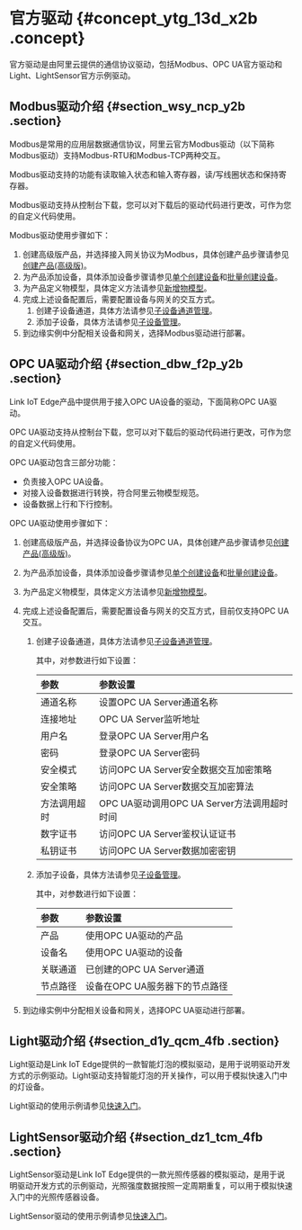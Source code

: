 # 官方驱动 {#concept_ytg_13d_x2b .concept}

官方驱动是由阿里云提供的通信协议驱动，包括Modbus、OPC UA官方驱动和Light、LightSensor官方示例驱动。

## Modbus驱动介绍 {#section_wsy_ncp_y2b .section}

Modbus是常用的应用层数据通信协议，阿里云官方Modbus驱动（以下简称Modbus驱动）支持Modbus-RTU和Modbus-TCP两种交互。

Modbus驱动支持的功能有读取输入状态和输入寄存器，读/写线圈状态和保持寄存器。

Modbus驱动支持从控制台下载，您可以对下载后的驱动代码进行更改，可作为您的自定义代码使用。

Modbus驱动使用步骤如下：

1.  创建高级版产品，并选择接入网关协议为Modbus，具体创建产品步骤请参见[创建产品\(高级版\)](../../../../cn.zh-CN/用户指南/产品与设备/创建产品(高级版).md#)。
2.  为产品添加设备，具体添加设备步骤请参见[单个创建设备](../../../../cn.zh-CN/用户指南/产品与设备/创建设备/单个创建设备.md#)和[批量创建设备](../../../../cn.zh-CN/用户指南/产品与设备/创建设备/批量创建设备.md#)。
3.  为产品定义物模型，具体定义方法请参见[新增物模型](../../../../cn.zh-CN/用户指南/产品与设备/物模型/新增物模型.md#)。
4.  完成上述设备配置后，需要配置设备与网关的交互方式。
    1.  创建子设备通道，具体方法请参见[子设备通道管理](../../../../cn.zh-CN/用户指南/产品与设备/网关与子设备/子设备通道管理.md#)。
    2.  添加子设备，具体方法请参见[子设备管理](../../../../cn.zh-CN/用户指南/产品与设备/网关与子设备/子设备管理.md#)。
5.  到边缘实例中分配相关设备和网关，选择Modbus驱动进行部署。

## OPC UA驱动介绍 {#section_dbw_f2p_y2b .section}

Link IoT Edge产品中提供用于接入OPC UA设备的驱动，下面简称OPC UA驱动。

OPC UA驱动支持从控制台下载，您可以对下载后的驱动代码进行更改，可作为您的自定义代码使用。

OPC UA驱动包含三部分功能：

-   负责接入OPC UA设备。
-   对接入设备数据进行转换，符合阿里云物模型规范。
-   设备数据上行和下行控制。

OPC UA驱动使用步骤如下：

1.  创建高级版产品，并选择设备协议为OPC UA，具体创建产品步骤请参见[创建产品\(高级版\)](../../../../cn.zh-CN/用户指南/产品与设备/创建产品(高级版).md#)。
2.  为产品添加设备，具体添加设备步骤请参见[单个创建设备](../../../../cn.zh-CN/用户指南/产品与设备/创建设备/单个创建设备.md#)和[批量创建设备](../../../../cn.zh-CN/用户指南/产品与设备/创建设备/批量创建设备.md#)。
3.  为产品定义物模型，具体定义方法请参见[新增物模型](../../../../cn.zh-CN/用户指南/产品与设备/物模型/新增物模型.md#)。
4.  完成上述设备配置后，需要配置设备与网关的交互方式，目前仅支持OPC UA交互。
    1.  创建子设备通道，具体方法请参见[子设备通道管理](../../../../cn.zh-CN/用户指南/产品与设备/网关与子设备/子设备通道管理.md#)。

        其中，对参数进行如下设置：

        |参数|参数设置|
        |:-|:---|
        |通道名称|设置OPC UA Server通道名称|
        |连接地址|OPC UA Server监听地址|
        |用户名|登录OPC UA Server用户名|
        |密码|登录OPC UA Server密码|
        |安全模式|访问OPC UA Server安全数据交互加密策略|
        |安全策略|访问OPC UA Server数据交互加密算法|
        |方法调用超时|OPC UA驱动调用OPC UA Server方法调用超时时间|
        |数字证书|访问OPC UA Server鉴权认证证书|
        |私钥证书|访问OPC UA Server数据加密密钥|

    2.  添加子设备，具体方法请参见[子设备管理](../../../../cn.zh-CN/用户指南/产品与设备/网关与子设备/子设备管理.md#)。

        其中，对参数进行如下设置：

        |参数|参数设置|
        |:-|:---|
        |产品|使用OPC UA驱动的产品|
        |设备名|使用OPC UA驱动的设备|
        |关联通道|已创建的OPC UA Server通道|
        |节点路径|设备在OPC UA服务器下的节点路径|

5.  到边缘实例中分配相关设备和网关，选择OPC UA驱动进行部署。

## Light驱动介绍 {#section_d1y_qcm_4fb .section}

Light驱动是Link IoT Edge提供的一款智能灯泡的模拟驱动，是用于说明驱动开发方式的示例驱动。Light驱动支持智能灯泡的开关操作，可以用于模拟快速入门中的灯设备。

Light驱动的使用示例请参见[快速入门](../../../../cn.zh-CN/快速入门/搭建边缘环境.md#)。

## LightSensor驱动介绍 {#section_dz1_tcm_4fb .section}

LightSensor驱动是Link IoT Edge提供的一款光照传感器的模拟驱动，是用于说明驱动开发方式的示例驱动，光照强度数据按照一定周期重复，可以用于模拟快速入门中的光照传感器设备。

LightSensor驱动的使用示例请参见[快速入门](../../../../cn.zh-CN/快速入门/搭建边缘环境.md#)。

